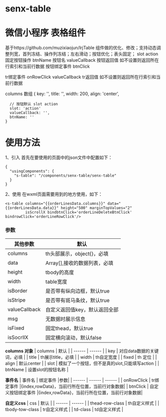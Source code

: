 # senx-table
# 微信小程序 表格组件
基于https://github.com/muzixiaojun/lrjTable 组件做的优化、修改；支持动态调整列宽，首列冻结、操作列冻结；左右滑动；按钮优化；表头固定；
slot action 固定按钮操作
 btnName 按钮名
valueCallback 按钮返回值 如不设置则返回所在行索引和当前行数据
 按钮绑定事件 btnClick

 tr绑定事件 onRowClick
 valueCallback tr返回值 如不设置则返回所在行索引和当前行数据

 columns 数组 {
      key: '',
      title: '',
      width: 200,
      align: 'center',

      // 按钮默认 slot action
      slot: 'action'
      valueCallback: '',
      btnName: ''
    }
# 使用方法
1、引入 首先在要使用的页面中的json文件中配置如下：
```
{
  "usingComponents": {
    "s-table": "/components/senx-table/senx-table"
  }
}
```
2、使用 在wxml页面需要用到的地方使用，如下：
```
<s-table columns="{{orderLinesData.columns}}" data="{{orderLinesData.data}}" height="500" marginTopValues="2"
         isScrollX bindbtnClick='orderLineDeleteBtnClick' bindrowClick='orderLineRowClick'/>
```
### 参数


| 其他参数 | 默认 |
| ------ | ------ |
| columns | th头部展示，object{}，必填 |
| data | Array[],接收的数据列表，必填 |
| height | tbody的高度 |
| width | table宽度 |
| isBorder | 是否带有纵向边框，默认true  |
| isStripe | 是否带有斑马条纹，默认true  |
| valueCallback | 自定义返回值key，默认返回全部  |
| msg | 无数据时展示信息  |
| isFixed | 固定thead，默认true  |
| isSocrllX | 固定横向滚动，默认false  |


**columns 对象**
| columns | 默认 |
| ------ | ------ |
| key | 对应data数据的关键词，必填 |
| title | th展示title，必填 |
| width | th自定宽度 |
| fixed | th 定位 |
| align | 默认center |
| slot | 模拟了一个按钮，但不是真的slot,只能填写action  |
| btnName | 设置slot的按钮名称  |


**事件名**
| 事件名 | 绑定事件 |参数|
| ------ | ------ | ------ |
| onRowClick | tr绑定事件 |{index,rowData}，当前行所在位置，当前行对象数据|
| btnClick | 自定义按钮绑定事件 |{index,rowData}，当前行所在位置，当前行对象数据|


**自定义css**
| css | 默认 |
| ------ | ------ |
| thead-row-class | th自定义样式 |
| tbody-tow-class | tr自定义样式 |
| td-class | td自定义样式 |
